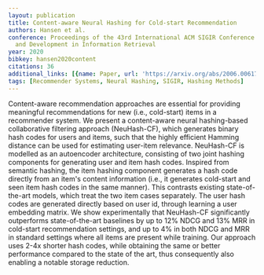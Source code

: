 ```yaml
---
layout: publication
title: Content-aware Neural Hashing for Cold-start Recommendation
authors: Hansen et al.
conference: Proceedings of the 43rd International ACM SIGIR Conference on Research
  and Development in Information Retrieval
year: 2020
bibkey: hansen2020content
citations: 36
additional_links: [{name: Paper, url: 'https://arxiv.org/abs/2006.00617'}]
tags: [Recommender Systems, Neural Hashing, SIGIR, Hashing Methods]
---
```

Content-aware recommendation approaches are essential for providing meaningful recommendations for new (i.e., cold-start) items in a recommender system. We present a content-aware neural hashing-based collaborative filtering approach (NeuHash-CF), which generates binary hash codes for users and items, such that the highly efficient Hamming distance can be used for estimating user-item relevance. NeuHash-CF is modelled as an autoencoder architecture, consisting of two joint hashing components for generating user and item hash codes. Inspired from semantic hashing, the item hashing component generates a hash code directly from an item's content information (i.e., it generates cold-start and seen item hash codes in the same manner). This contrasts existing state-of-the-art models, which treat the two item cases separately. The user hash codes are generated directly based on user id, through learning a user embedding matrix. We show experimentally that NeuHash-CF significantly outperforms state-of-the-art baselines by up to 12% NDCG and 13% MRR in cold-start recommendation settings, and up to 4% in both NDCG and MRR in standard settings where all items are present while training. Our approach uses 2-4x shorter hash codes, while obtaining the same or better performance compared to the state of the art, thus consequently also enabling a notable storage reduction.